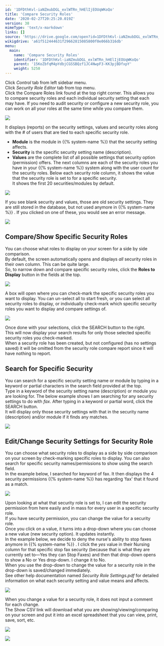 ```yaml
---
id: '1DFDthKvl-iaNZmubDGL_exlWTRn_hHElIjEOUqWKoQo'
title: 'Compare Security Roles'
date: '2020-02-27T20:25:20.019Z'
version: 38
mimeType: 'text/x-markdown'
links: []
source: 'https://drive.google.com/open?id=1DFDthKvl-iaNZmubDGL_exlWTRn_hHElIjEOUqWKoQo'
wikigdrive: 'a61f512444631f29662815085800f0e066b316db'
menu:
  main:
    name: 'Compare Security Roles'
    identifier: '1DFDthKvl-iaNZmubDGL_exlWTRn_hHElIjEOUqWKoQo'
    parent: '15KoZbfqM4pYdbjCGSSBQzf1JC4NwpF3-KK3pjBDfxpY'
    weight: 5250
---
```

Click *Control* tab from left sidebar menu.  
Click *Security Role Editor* tab from top menu.  
Click the Compare Roles link found at the top right corner. This allows you to compare security roles and each individual security setting that each may have. If you need to audit security or configure a new security role, you can work on all your roles at the same time while you compare them.
  
![](../compare-security-roles.assets/10000000000003850000008C719478152A3C3FFC.png)  

It displays (reports) on the security settings, values and security roles along with the # of users that are tied to each specific security role.
* <strong>Module</strong> is the module in {{% system-name %}} that the security setting affects.
* <strong>Security</strong> is the specific security setting name (description).
* <strong>Values</strong> are the complete list of all possible settings that security option (permission) offers.
The next columns are each of the security roles you have in your {{% system-name %}} system along with the user count for the security roles. Below each security role column, it shows the value that the security role is set to for a specific security.  
It shows the first 20 securities/modules by default.
  
![](../compare-security-roles.assets/10000000000002D800000184C45D594D9EB52A54.png)  

If you see blank security and values, those are old security settings. They are still stored in the database, but not used anymore in {{% system-name %}} . If you clicked on one of these, you would see an error message.
  
![](../compare-security-roles.assets/10000000000001A800000080A4494BC7A023DC89.png)  

  
## Compare/Show Specific Security Roles  
  
You can choose what roles to display on your screen for a side by side comparison.  
By default, the screen automatically opens and displays *all* security roles in their own column. This can be quite large.  
So, to narrow down and compare specific security roles, click the **Roles to Display** button in the fields at the top.
  
![](../compare-security-roles.assets/1000000000000481000000ACE716D823376FAE18.png)  

A box will open where you can check-mark the specific security roles you want to display. You can un-select all to start fresh, or you can select all security roles to display, or individually check-mark which specific security roles you want to display and compare settings of.
  
![](../compare-security-roles.assets/10000000000001890000009A24A4B67C6AD612A1.png)  

Once done with your selections, click the SEARCH button to the right.  
This will now display your search results for only those selected specific security roles you check-marked.  
When a security role has been created, but not configured (has no settings saved) it will be omitted from the security role compare report since it will have nothing to report.
  
## Search for Specific Security  
  
You can search for a specific security setting name or module by typing in a keyword or partial characters in the search field provided at the top.  
Type in a keyword of the security setting name (description) or module you are looking for. The below example shows I am searching for any security settings to do with *fax*. After typing in a keyword or partial word, click the SEARCH button.  
It will display only those security settings with that in the security name (description) and/or module if it finds any matches.
  
![](../compare-security-roles.assets/1000000000000367000000C7B4D17F8E925758BD.png)  

  
## Edit/Change Security Settings for Security Role  
  
You can choose what security roles to display as a side by side comparison on your screen by check-marking specific roles to display. You can also search for specific security names/permissions to show using the search field.  
In the example below, I searched for keyword of fax. It then displays the 4 security permissions {{% system-name %}} has regarding ‘fax' that it found as a match.
  
![](../compare-security-roles.assets/1000000000000367000000C7B4D17F8E925758BD.png)  

Upon looking at what that security role is set to, I can edit the security permission from here easily and in mass for every user in a specific security role.  
If you have security permission, you can change the value for a security role.  
Once you click on a value, it turns into a drop-down where you can choose a new value (new security option). It updates instantly.  
In the example below, we decide to deny the nurse's ability to stop faxes anymore in {{% system-name %}} . I click the *yes* value in their Nursing column for that specific stop fax security (because that is what they are currently set to—Yes they can Stop Faxes) and then that drop-down opens to show a No or Yes drop-down. I change it to No.  
When you use the drop-down to change the value for a security role in the drop-down is saved/changed immediately.  
See other help documentation named *Security Role Settings.pdf* for detailed information on what each security setting and value means and affects.
  
![](../compare-security-roles.assets/1000000000000342000000C5121BF9ECCC3CB368.png)  

When you change a value for a security role, it does not input a comment for each change.  
The Show CSV link will download what you are showing/viewing/comparing on your screen and put it into an excel spreadsheet that you can view, print, save, sort, etc.
  
![](../compare-security-roles.assets/100000000000015A00000041EA419A7AA650EA31.png)  

  
![](../compare-security-roles.assets/10000000000002A90000012A334E93AF3B53DF24.png)  

